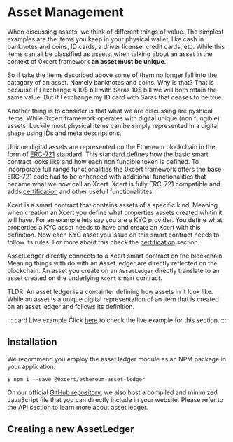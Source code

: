 # Asset Management

When discussing assets, we think of different things of value. The simplest examples are the items you keep in your physical wallet, like cash in banknotes and coins, ID cards, a driver license, credit cards, etc. While this items can all be classified as assets, when talking about an asset in the context of 0xcert framework **an asset must be unique**.

So if take the items described above some of them no longer fall into the catagory of an asset. Namely banknotes and coins. Why is that? That is because if I exchange a 10$ bill with Saras 10$ bill we will both retain the same value. But if I exchange my ID card with Saras that ceases to be true.

Another thing is to consider is that what we are discussing are pyshical items. While 0xcert framework operates with digital unique (non fungible) assets. Luckily most physical items can be simply represented in a digital shape using IDs and meta descriptions. 

Unique digital assets are represented on the Ethereum blockchain in the form of [ERC-721](https://github.com/ethereum/EIPs/blob/master/EIPS/eip-721.md) standard. This standard defines how the basic smart contract looks like and how each non fungible token is defined. To incorporate full range functionalities the 0xcert framework offers the base ERC-721 code had to be enhanced with additional functionalities that became what we now call an Xcert. Xcert is fully ERC-721 compatible and adds [certification]() and other usefull functionalitites.

Xcert is a smart contract that contains assets of a specific kind. Meaning when creation an Xcert you define what properties assets created whitin it will have. For an example lets say you are a KYC provider. You define what properties a KYC asset needs to have and create an Xcert with this definition. Now each KYC asset you issue on this smart contract needs to follow its rules. For more about this check the [certification]() section.

AssetLedger directly connects to a Xcert smart contract on the blockchain. Meaning things with do with an Asset ledger are directly reflected on the blockchain. An asset you create on an `AssetLedger` directly translate to an asset created on the underlying `Xcert` smart contract.

TLDR: An asset ledger is a containter defining how assets in it look like. While an asset is a unique digital representation of an item that is created on an asset ledger and follows its definition.

::: card Live example
Click [here](https://codesandbox.io/s/github/0xcert/example-using-providers?module=%2FREADME.md) to check the live example for this section.
:::

## Installation

We recommend you employ the asset ledger module as an NPM package in your application.

```ell
$ npm i --save @0xcert/ethereum-asset-ledger
```

On our official [GitHub repository](https://github.com/0xcert/framework), we also host a compiled and minimized JavaScript file that you can directly include in your website. Please refer to the [API](/api/core.html) section to learn more about asset ledger.

## Creating a new AssetLedger

